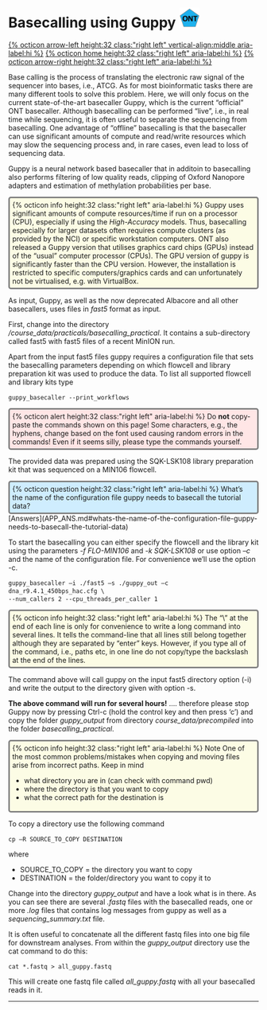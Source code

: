 # Basecalling using Guppy <img src="figures/ONT.png" height="40px">

[{% octicon arrow-left height:32 class:"right left" vertical-align:middle aria-label:hi %}](SU_D.md) [{% octicon home height:32 class:"right left" aria-label:hi %}](index.md) [{% octicon arrow-right height:32 class:"right left" aria-label:hi %}](QC.md)

Base calling is the process of translating the electronic raw signal of the sequencer into bases, i.e., ATCG. As for most bioinformatic tasks there are many different tools to solve this problem. Here, we will only focus on the current state-of-the-art basecaller Guppy, which is the current “official” ONT basecaller. Although basecalling can be performed “live”, i.e., in real time while sequencing, it is often useful to separate the sequencing from basecalling. One advantage of “offline” basecalling is that the basecaller can use significant amounts of compute and read/write resources which may slow the sequencing process and, in rare cases, even lead to loss of sequencing data. 

Guppy is a neural network based basecaller that in additoin to basecalling also performs filtering of low quality reads, clipping of Oxford Nanopore adapters and estimation of methylation probabilities per base. 

<div style="background-color:#fcfce5;border-radius:5px;border-style:solid;border-color:gray;padding:5px">
  {% octicon info height:32 class:"right left" aria-label:hi %} 
Guppy uses significant amounts of compute resources/time if run on a processor (CPU), especially if using the <i>High-Accuracy</i> models. Thus, basecalling especially for larger datasets often requires compute clusters (as provided by the NCI) or specific workstation computers. ONT also released a Guppy version that utilises graphics card chips (GPUs) instead of the “usual” computer processor (CPUs). The GPU version of guppy is significantly faster than the CPU version. However, the installation is restricted to specific computers/graphics cards and can unfortunately not be virtualised, e.g. with VirtualBox. 
</div>

As input, Guppy, as well as the now deprecated Albacore and all other basecallers, uses files in *fast5* format as input.

First, change into the directory */course_data/practicals/basecalling_practical*. It contains a sub-directory called fast5 with fast5 files of a recent MinION run.  

Apart from the input fast5 files guppy requires a configuration file that sets the basecalling parameters depending on which flowcell and library preparation kit was used to produce the data. To list all supported flowcell and library kits type

```
guppy_basecaller --print_workflows
```
<div style="background-color:#ffe6e6;border-radius:5px;border-style:solid;border-color:gray;padding:5px">
  {% octicon alert height:32 class:"right left" aria-label:hi %} 
  Do <b>not</b> copy-paste the commands shown on this page! Some characters, e.g., the hyphens, change based on the font used causing random errors in the commands! Even if it seems silly, please type the commands yourself.
</div>

The provided data was prepared using the SQK-LSK108 library preparation kit that was sequenced on a MIN106 flowcell. 

<div style="background-color:#cfedfe;border-radius:5px;border-style:solid;border-color:gray;padding:5px">
  {% octicon question height:32 class:"right left" aria-label:hi %} 
What’s the name of the configuration file guppy needs to basecall the tutorial data?
</div>
[Answers](APP_ANS.md#whats-the-name-of-the-configuration-file-guppy-needs-to-basecall-the-tutorial-data)

To start the basecalling you can either specify the flowcell and the library kit using the parameters *-f FLO-MIN106* and *-k SQK-LSK108* or use option *–c* and the name of the configuration file. For convenience we’ll use the option -c. 

```
guppy_basecaller –i ./fast5 –s ./guppy_out –c dna_r9.4.1_450bps_hac.cfg \
--num_callers 2 --cpu_threads_per_caller 1
```
<div style="background-color:#fcfce5;border-radius:5px;border-style:solid;border-color:gray;padding:5px">
  {% octicon info height:32 class:"right left" aria-label:hi %} 
  The “\” at the end of each line is only for convenience to write a long command into several lines. It tells the command-line that all lines still belong together although they are separated by “enter” keys. However, if you type all of the command, i.e., paths etc, in one line do not copy/type the backslash at the end of the lines.
</div>


The command above will call guppy on the input fast5 directory option (-i) and write the output to the directory given with option -s. 

**The above command will run for several hours!** …. therefore please stop Guppy now by pressing Ctrl-c (hold the control key and then press ‘c’) and copy the folder  *guppy_output* from directory *course_data/precompiled* into the folder *basecalling_practical*.

<div style="background-color:#fcfce5;border-radius:5px;border-style:solid;border-color:gray;padding:5px">
  {% octicon info height:32 class:"right left" aria-label:hi %} 
Note One of the most common problems/mistakes when copying and moving files arise from incorrect paths. Keep in mind
<ul>
  <li>what directory you are in (can check with command pwd)</li>
  <li>where the directory is that you want to copy</li>
  <li>what the correct path for the destination is</li>
 </ul>
</div>

To copy a directory use the following command

```
cp –R SOURCE_TO_COPY DESTINATION
```

where
 * SOURCE_TO_COPY = the directory you want to copy
 * DESTINATION = the folder/directory you want to copy it to

Change into the directory *guppy_output* and have a look what is in there. As you can see there are several *.fastq* files with the basecalled reads, one or more *.log* files that contains log messages from guppy as well as a *sequencing_summary.txt* file.

It is often useful to concatenate all the different fastq files into one big file for downstream analyses. From within the *guppy_output* directory use the cat command to do this:


```
cat *.fastq > all_guppy.fastq
```

This will create one fastq file called *all_guppy.fastq* with all your basecalled reads in it.

----

